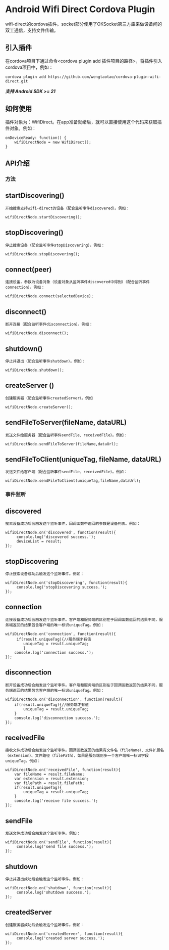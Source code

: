 Android Wifi Direct Cordova Plugin
========

wifi-direct的cordova插件。socket部分使用了OKSocket第三方库来做设备间的双工通信，支持文件传输。

引入插件
--------
在cordova项目下通过命令<cordova plugin add 插件项目的路径>，将插件引入cordova项目中，例如：

```
cordova plugin add https://github.com/wengtaotao/cordova-plugin-wifi-direct.git
```

***支持 Android SDK >= 21***

如何使用
--------
插件对象为：WifiDirect。在app准备就绪后，就可以直接使用这个代码来获取插件对象。例如：
```
onDeviceReady: function() {
    wifiDirectNode = new WifiDirect();     
}
```



## API介绍

### 方法

startDiscovering()
---
    开始搜索支持wifi-direct的设备（配合监听事件discovered）。例如：
```
wifiDirectNode.startDiscovering();
```

stopDiscovering()
---
    停止搜索设备（配合监听事件stopDiscovering）。例如：
```
wifiDirectNode.stopDiscovering();
```

connect(peer)
---
    连接设备，参数为设备对象（设备对象从监听事件discovered中得到）（配合监听事件connection）。例如：
```
wifiDirectNode.connect(selectedDevice);
```

disconnect()
---
    断开连接（配合监听事件disconnection）。例如：
```
wifiDirectNode.disconnect();
```

shutdown()
---
    停止并退出（配合监听事件shutdown）。例如：
```
wifiDirectNode.shutdown();
```

createServer ()
---
    创建服务器（配合监听事件createdServer）。例如
```
wifiDirectNode.createServer();
```

sendFileToServer(fileName, dataURL)
---
    发送文件给服务器（配合监听事件sendFile、receivedFile）。例如：
```
wifiDirectNode.sendFileToServer(fileName,dataUrl);
```

sendFileToClient(uniqueTag, fileName, dataURL)
---
    发送文件给客户端（配合监听事件sendFile、receivedFile）。例如：
```
wifiDirectNode.sendFileToClient(uniqueTag,fileName,dataUrl);
```


### 事件监听

discovered
---
    搜索设备成功后会触发这个监听事件，回调函数中返回的参数是设备列表。例如：
```
wifiDirectNode.on('discovered', function(result){
     console.log('discovered success.');
     deviceList = result; 
});
```
stopDiscovering
---
	停止搜索设备成功后触发这个监听事件。例如：
```
wifiDirectNode.on('stopDiscovering', function(result){
     console.log('stopDiscovering success.'); 
});
```
connection
---
	连接设备成功后会触发这个监听事件。客户端和服务端的区别在于回调函数返回的结果不同，服务端返回的结果包含客户端的唯一标识uniqueTag。例如：
```
wifiDirectNode.on('connection', function(result){
     if(result.uniqueTag){//服务端才有值         
        uniqueTag = result.uniqueTag;     
        }     
    console.log('connection success.'); 
});
```

disconnection
---
	断开设备成功后会触发这个监听事件。客户端和服务端的区别在于回调函数返回的结果不同，服务端返回的结果包含客户端的唯一标识uniqueTag。例如：
```
wifiDirectNode.on('disconnection', function(result){
    if(result.uniqueTag){//服务端才有值         
        uniqueTag = result.uniqueTag;     
    }     
    console.log('disconnection success.'); 
});
```
receivedFile
---
	接收文件成功后会触发这个监听事件。回调函数返回的结果有文件名（fileName）、文件扩展名（extension）、文件路径（filePath），如果是服务端则多一个客户端唯一标识字段uniqueTag。例如：
```
wifiDirectNode.on('receivedFile', function(result){
    var fileName = result.fileName;     
    var extension = result.extension;
    var filePath = result.filePath;     
    if(result.uniqueTag){         
        uniqueTag = result.uniqueTag;     
    }     
    console.log('receive file success.'); 
});
```
sendFile
---
	发送文件成功后会触发这个监听事件。例如：
```
wifiDirectNode.on('sendFile', function(result){
     console.log('send file success.'); 
});
```
shutdown
---
	停止并退出成功后会触发这个监听事件。例如：
```
wifiDirectNode.on('shutdown', function(result){
     console.log('shutdown success.'); 
});
```
createdServer
---
	创建服务器成功后会触发这个监听事件。例如：
```
wifiDirectNode.on('createdServer', function(result){
     console.log('created server success.'); 
});
```



